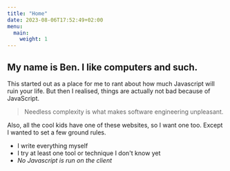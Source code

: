 ```yaml
---
title: "Home"
date: 2023-08-06T17:52:49+02:00
menu: 
  main:
    weight: 1
---
```


## My name is Ben. I like computers and such.

This started out as a place for me to rant about how much Javascript will ruin your life. But then I realised, things are actually not bad because of JavaScript.

> Needless complexity is what makes software engineering unpleasant.

Also, all the cool kids have one of these websites, so I want one too. Except I wanted to set a few ground rules.

- I write everything myself
- I try at least one tool or technique I don't know yet
- _No Javascript is run on the client_


